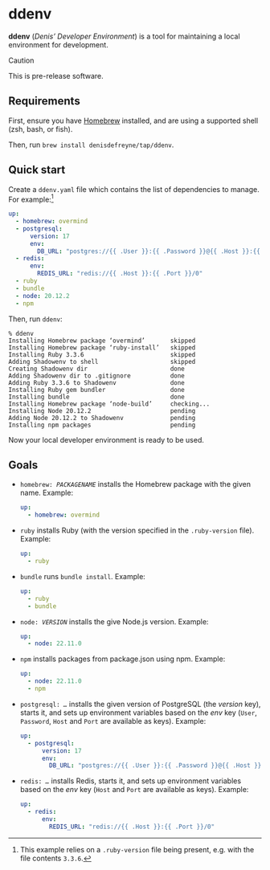 # ddenv

**ddenv** (*Denis’ Developer Environment*) is a tool for maintaining a local environment for development.

> [!CAUTION]
> This is pre-release software.

## Requirements

First, ensure you have [Homebrew](https://brew.sh/) installed, and are using a supported shell (zsh, bash, or fish).

Then, run `brew install denisdefreyne/tap/ddenv`.

## Quick start

Create a `ddenv.yaml` file which contains the list of dependencies to manage. For example:[^ruby-version]

```yaml
up:
  - homebrew: overmind
  - postgresql:
      version: 17
      env:
        DB_URL: "postgres://{{ .User }}:{{ .Password }}@{{ .Host }}:{{ .Port }}/mydb"
  - redis:
      env:
        REDIS_URL: "redis://{{ .Host }}:{{ .Port }}/0"
  - ruby
  - bundle
  - node: 20.12.2
  - npm
```

[^ruby-version]: This example relies on a `.ruby-version` file being present, e.g. with the file contents `3.3.6`.

Then, run `ddenv`:

```
% ddenv
Installing Homebrew package ‘overmind’       skipped
Installing Homebrew package ‘ruby-install’   skipped
Installing Ruby 3.3.6                        skipped
Adding Shadowenv to shell                    skipped
Creating Shadowenv dir                       done
Adding Shadowenv dir to .gitignore           done
Adding Ruby 3.3.6 to Shadowenv               done
Installing Ruby gem bundler                  done
Installing bundle                            done
Installing Homebrew package ‘node-build’     checking...
Installing Node 20.12.2                      pending
Adding Node 20.12.2 to Shadowenv             pending
Installing npm packages                      pending
```

Now your local developer environment is ready to be used.

## Goals

-   <code>homebrew: <var>PACKAGENAME</var></code> installs the Homebrew package with the given name. Example:

    ```yaml
    up:
      - homebrew: overmind
    ```

-   <code>ruby</code> installs Ruby (with the version specified in the `.ruby-version` file). Example:

    ```yaml
    up:
      - ruby
    ```

-   <code>bundle</code> runs `bundle install`. Example:

    ```yaml
    up:
      - ruby
      - bundle
    ```

-   <code>node: <var>VERSION</var></code> installs the give Node.js version. Example:

    ```yaml
    up:
      - node: 22.11.0
    ```

-   <code>npm</code> installs packages from package.json using npm. Example:

    ```yaml
    up:
      - node: 22.11.0
      - npm
    ```

-   <code>postgresql: <var>…</var></code> installs the given version of PostgreSQL (the <var>version</var> key), starts it, and sets up environment variables based on the <var>env</var> key (`User`, `Password`, `Host` and `Port` are available as keys). Example:

    ```yaml
    up:
      - postgresql:
          version: 17
          env:
            DB_URL: "postgres://{{ .User }}:{{ .Password }}@{{ .Host }}:{{ .Port }}/mydb"
    ```

-   <code>redis: <var>…</var></code> installs Redis, starts it, and sets up environment variables based on the <var>env</var> key (`Host` and `Port` are available as keys). Example:

    ```yaml
    up:
      - redis:
          env:
            REDIS_URL: "redis://{{ .Host }}:{{ .Port }}/0"
    ```
